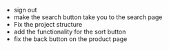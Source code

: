 - sign out
- make the search button take you to the search page
- Fix the project structure
- add the functionality for the sort button
- fix the back button on the product page
